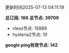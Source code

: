 更新时间2025-07-13 04:11:19

**总订阅: 188**
**总节点: 39709**
- vless节点: 15989
- hysteria2节点: 10

**google ping有效节点: 142**
